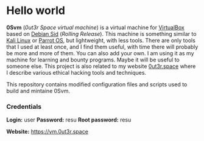 # Hello world

**0Svm** (_0ut3r Space virtual machine_) is a virtual machine for [VirtualBox](https://www.virtualbox.org/) based on [Debian Sid](https://www.debian.org/releases/sid/index.html) (_Rolling Release_). This machine is something similar to [Kali Linux](https://www.kali.org/) or [Parrot OS](https://www.parrotsec.org/), but lightweight, with less tools. There are only tools that I used at least once, and I find them useful, with time there will probably be more and more of them. You can also add your own. I am using it as my machine for learning and bounty programs. Maybe it will be useful to someone else. This project is also related to my website [0ut3r.space](http://0ut3r.space) where I describe various ethical hacking tools and techniques.

This repository contains modified configuration files and scripts used to build and mintaine 0Svm.

### Credentials

**Login:** user 
**Password:** resu
**Root password:** resu

**Website:** https://vm.0ut3r.space
